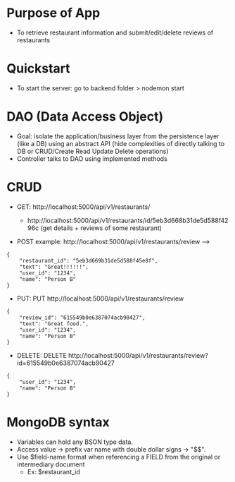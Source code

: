 # Purpose of App
- To retrieve restaurant information and submit/edit/delete reviews of restaurants

# Quickstart
- To start the server: go to backend folder > nodemon start

# DAO (Data Access Object)
- Goal: isolate the application/business layer from the persistence layer (like a DB) using an abstract API (hide complexities of directly talking to DB or CRUD/Create Read Update Delete operations)
- Controller talks to DAO using implemented methods

# CRUD
- GET: http://localhost:5000/api/v1/restaurants/
  - http://localhost:5000/api/v1/restaurants/id/5eb3d668b31de5d588f4296c (get details + reviews of some restaurant)

- POST example: http://localhost:5000/api/v1/restaurants/review --> 
```
{
	"restaurant_id": "5eb3d669b31de5d588f45e8f",
	"text": "Great!!!!!!",
	"user_id": "1234",
	"name": "Person B"
}
```

- PUT: PUT http://localhost:5000/api/v1/restaurants/review
```
{
	"review_id": "615549b0e6387074acb90427",
	"text": "Great food.",
	"user_id": "1234",
	"name": "Person B"
}
```

- DELETE: DELETE http://localhost:5000/api/v1/restaurants/review?id=615549b0e6387074acb90427
```
{
	"user_id": "1234",
	"name": "Person B"
}
```

# MongoDB syntax
- Variables can hold any BSON type data. 
- Access value -> prefix var name with double dollar signs -> "$$<variable>".
- Use $field-name format when referencing a FIELD from the original or intermediary document
  - Ex: $restaurant_id
  